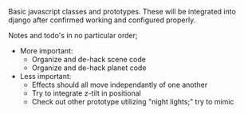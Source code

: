 Basic javascript classes and prototypes.
These will be integrated into django after confirmed working and configured properly.

Notes and todo's in no particular order;
* More important:
    * Organize and de-hack scene code
    * Organize and de-hack planet code
* Less important:
    * Effects should all move independantly of one another
    * Try to integrate z-tilt in positional
    * Check out other prototype utilizing "night lights;" try to mimic

